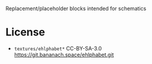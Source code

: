 
Replacement/placeholder blocks intended for schematics

# License

* `textures/ehlphabet*` CC-BY-SA-3.0 https://git.bananach.space/ehlphabet.git